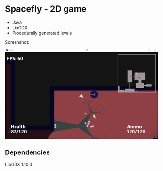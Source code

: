 # Spacefly - 2D game

* Java
* LibGDX
* Procedurally generated levels

Screenshot: 

![alt text](spacefly.gif "Screenshot")

## Dependencies

LibGDX 1.10.0